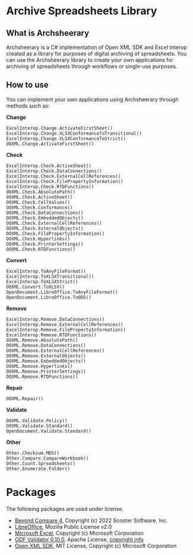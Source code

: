 # Archive Spreadsheets Library

## What is Archsheerary
Archsheerary is a C# implementation of Open XML SDK and Excel Interop created as a library for purposes of digital archiving of spreadsheets. You can use the Archsheerary library to create your own applications for archiving of spreadsheets through workflows or single-use purposes.

## How to use
You can implement your own applications using Archsheerary through methods such as:

**Change**
```
ExcelInterop.Change.ActivateFirstSheet()
ExcelInterop.Change.XLSXConformanceToTransitional()
ExcelInterop.Change.XLSXConformanceToStrict()
OOXML.Change.ActivateFirstSheet()
```
**Check**
```
ExcelInterop.Check.ActiveSheet()
ExcelInterop.Check.DataConnections()
ExcelInterop.Check.ExternalCellReferences()
ExcelInterop.Check.FilePropertyInformation()
ExcelInterop.Check.RTDFunctions()
OOXML.Check.AbsolutePath()
OOXML.Check.ActiveSheet()
OOXML.Check.CellValues()
OOXML.Check.Conformance()
OOXML.Check.DataConnections()
OOXML.Check.EmbeddedObjects()
OOXML.Check.ExternalCellReferences()
OOXML.Check.ExternalObjects()
OOXML.Check.FilePropertyInformation()
OOXML.Check.Hyperlinks()
OOXML.Check.PrinterSettings()
OOXML.Check.RTDFunctions()

```
**Convert**
```
ExcelInterop.ToAnyFileFormat()
ExcelInterop.ToXLSXTransitional()
ExcelInterop.ToXLSXStrict()
OOXML.Convert.ToXLSX()
OpenDocument.LibreOffice.ToAnyFileFormat()
OpenDocument.LibreOffice.ToODS()
```
**Remove**
```
ExcelInterop.Remove.DataConnections()
ExcelInterop.Remove.ExternalCellReferences()
ExcelInterop.Remove.FilePropertyInformation()
ExcelInterop.Remove.RTDFunctions()
OOXML.Remove.AbsolutePath()
OOXML.Remove.DataConnections()
OOXML.Remove.ExternalCellReferences()
OOXML.Remove.ExternalObjects()
OOXML.Remove.EmbeddedObjects()
OOXML.Remove.Hyperlinks()
OOXML.Remove.PrinterSettings()
OOXML.Remove.RTDFunctions()
```
**Repair**
```
OOXML.Repair()
```
**Validate**
```
OOXML.Validate.Policy()
OOXML.Validate.Standard()
OpenDocument.Validate.Standard()
```
**Other**
```
Other.Checksum.MD5()
Other.Compare.CompareWorkbook()
Other.Count.Spreadsheets()
Other.Enumerate.Folder()
```

# Packages
The following packages are used under license.

* [Beyond Compare 4](https://www.scootersoftware.com/index.php), Copyright (c) 2022 Scooter Software, Inc.
* [LibreOffice](https://www.libreoffice.org/), Mozilla Public License v2.0
* [Microsoft Excel](https://www.microsoft.com/en-us/microsoft-365/excel), Copyright (c) Microsoft Corporation
* [ODF Validator 0.10.0](https://odftoolkit.org/conformance/ODFValidator.html), Apache License, [copyright info](https://github.com/tdf/odftoolkit/blob/master/NOTICE)
* [Open XML SDK](https://github.com/OfficeDev/Open-XML-SDK), MIT License, Copyright (c) Microsoft Corporation
